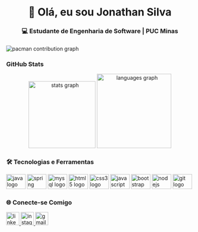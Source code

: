 <h1 align="center">👋 Olá, eu sou Jonathan Silva</h1>
<h3 align="center">💻 Estudante de Engenharia de Software | PUC Minas</h3>

###

<picture>
  <source media="(prefers-color-scheme: dark)" srcset="https://raw.githubusercontent.com/Js3Silva/Js3Silva/output/pacman-contribution-graph-dark.svg">
  <source media="(prefers-color-scheme: light)" srcset="https://raw.githubusercontent.com/Js3Silva/Js3Silva/output/pacman-contribution-graph.svg">
  <img alt="pacman contribution graph" src="https://raw.githubusercontent.com/Js3Silva/Js3Silva/output/pacman-contribution-graph.svg">
</picture>

###
<h3 align="left">GitHub Stats</h3>
<div align="center">
  <img src="https://github-readme-stats.vercel.app/api?username=Js3Silva&hide_title=false&hide_rank=false&show_icons=true&include_all_commits=true&count_private=true&disable_animations=false&theme=radical&locale=en&hide_border=false&order=1" height="180" alt="stats graph"  />
  <img src="https://github-readme-stats.vercel.app/api/top-langs?username=Js3Silva&locale=en&hide_title=false&layout=compact&card_width=320&langs_count=5&theme=radical&hide_border=false&order=2" height="200" alt="languages graph"  />
</div>

###

###

<h3 align="left">🛠️ Tecnologias e Ferramentas</h3>
<p align="left">
  <img src="https://cdn.jsdelivr.net/gh/devicons/devicon/icons/java/java-original.svg" height="40" width="52" alt="java logo" />
  <img src="https://cdn.jsdelivr.net/gh/devicons/devicon/icons/spring/spring-original.svg" height="40" width="52" alt="spring logo" />
  <img src="https://cdn.jsdelivr.net/gh/devicons/devicon/icons/mysql/mysql-original.svg" height="40" width="52" alt="mysql logo" />
  <img src="https://cdn.jsdelivr.net/gh/devicons/devicon/icons/html5/html5-original.svg" height="40" width="52" alt="html5 logo" />
  <img src="https://cdn.jsdelivr.net/gh/devicons/devicon/icons/css3/css3-original.svg" height="40" width="52" alt="css3 logo" />
  <img src="https://cdn.jsdelivr.net/gh/devicons/devicon/icons/javascript/javascript-original.svg" height="40" width="52" alt="javascript logo" />
  <img src="https://cdn.jsdelivr.net/gh/devicons/devicon/icons/bootstrap/bootstrap-original.svg" height="40" width="52" alt="bootstrap logo" />
  <img src="https://cdn.jsdelivr.net/gh/devicons/devicon/icons/nodejs/nodejs-original.svg" height="40" width="52" alt="nodejs logo" />
  <img src="https://cdn.jsdelivr.net/gh/devicons/devicon/icons/git/git-original.svg" height="40" width="52" alt="git logo" />
</p>

###

<h3 align="left">🌐 Conecte-se Comigo</h3>
<div align="left">
  <a href="https://linkedin.com/in/jonathan3sena" target="_blank">
    <img src="https://img.shields.io/static/v1?message=LinkedIn&logo=linkedin&label=&color=0077B5&logoColor=white&labelColor=&style=for-the-badge" height="35" alt="linkedin logo" />
  </a>
  <a href="https://instagram.com/js3_silva" target="_blank">
    <img src="https://img.shields.io/static/v1?message=Instagram&logo=instagram&label=&color=E4405F&logoColor=white&labelColor=&style=for-the-badge" height="35" alt="instagram logo" />
  </a>
  <a href="mailto:jonathansilvagw@exemplo.com" target="_blank">
    <img src="https://img.shields.io/static/v1?message=Gmail&logo=gmail&label=&color=D14836&logoColor=white&labelColor=&style=for-the-badge" height="35" alt="gmail logo" />
  </a>
</div>
